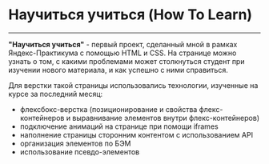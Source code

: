 # Научиться учиться (How To Learn)
------
**"Научиться учиться"** - первый проект, сделанный мной в рамках Яндекс-Практикума с помощью HTML и CSS. 
На странице можно узнать о том, с какими проблемами может столкнуться студент при изучении нового материала, и как успешно с ними справиться.

Для верстки такой страницы использовались технологии, изученные на курсе за последний месяц:
* флексбокс-верстка (позиционирование и свойства флекс-контейнеров и выравнивание элементов внутри флекс-контейнеров)
* подключение анимаций на странице при помощи iframes
* наполнение страницы сторонним контентом с использованием API
* организация элементов по БЭМ
* использование псевдо-элементов


